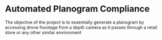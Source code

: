 # Automated Planogram Compliance 

The objective of the project is to essentially generate a planogram by accessing drone foootage from a depth camera as it passes through a retail store or any other similar environment 
